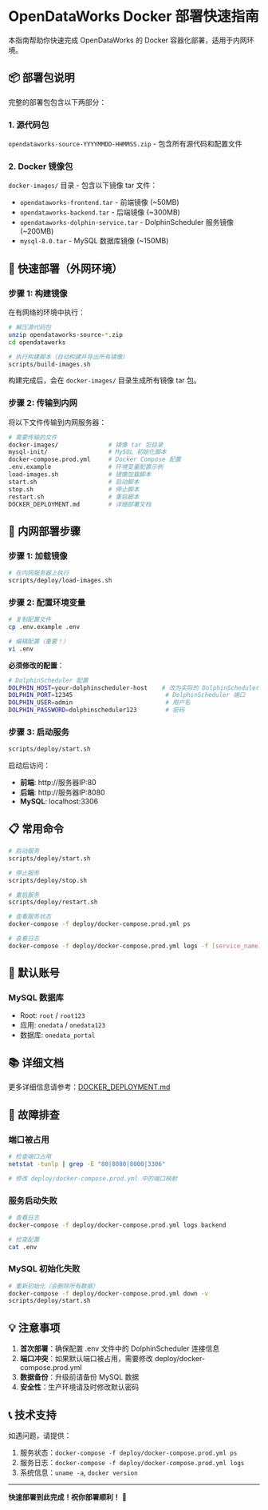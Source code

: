 # OpenDataWorks Docker 部署快速指南

本指南帮助你快速完成 OpenDataWorks 的 Docker 容器化部署，适用于内网环境。

## 📦 部署包说明

完整的部署包包含以下两部分：

### 1. 源代码包
`opendataworks-source-YYYYMMDD-HHMMSS.zip` - 包含所有源代码和配置文件

### 2. Docker 镜像包
`docker-images/` 目录 - 包含以下镜像 tar 文件：
- `opendataworks-frontend.tar` - 前端镜像 (~50MB)
- `opendataworks-backend.tar` - 后端镜像 (~300MB)
- `opendataworks-dolphin-service.tar` - DolphinScheduler 服务镜像 (~200MB)
- `mysql-8.0.tar` - MySQL 数据库镜像 (~150MB)

## 🚀 快速部署（外网环境）

### 步骤 1: 构建镜像

在有网络的环境中执行：

```bash
# 解压源代码包
unzip opendataworks-source-*.zip
cd opendataworks

# 执行构建脚本（自动构建并导出所有镜像）
scripts/build-images.sh
```

构建完成后，会在 `docker-images/` 目录生成所有镜像 tar 包。

### 步骤 2: 传输到内网

将以下文件传输到内网服务器：

```bash
# 需要传输的文件
docker-images/              # 镜像 tar 包目录
mysql-init/                 # MySQL 初始化脚本
docker-compose.prod.yml     # Docker Compose 配置
.env.example                # 环境变量配置示例
load-images.sh              # 镜像加载脚本
start.sh                    # 启动脚本
stop.sh                     # 停止脚本
restart.sh                  # 重启脚本
DOCKER_DEPLOYMENT.md        # 详细部署文档
```

## 🔧 内网部署步骤

### 步骤 1: 加载镜像

```bash
# 在内网服务器上执行
scripts/deploy/load-images.sh
```

### 步骤 2: 配置环境变量

```bash
# 复制配置文件
cp .env.example .env

# 编辑配置（重要！）
vi .env
```

**必须修改的配置**：

```bash
# DolphinScheduler 配置
DOLPHIN_HOST=your-dolphinscheduler-host    # 改为实际的 DolphinScheduler 地址
DOLPHIN_PORT=12345                          # DolphinScheduler 端口
DOLPHIN_USER=admin                          # 用户名
DOLPHIN_PASSWORD=dolphinscheduler123        # 密码
```

### 步骤 3: 启动服务

```bash
scripts/deploy/start.sh
```

启动后访问：
- **前端**: http://服务器IP:80
- **后端**: http://服务器IP:8080
- **MySQL**: localhost:3306

## 📋 常用命令

```bash
# 启动服务
scripts/deploy/start.sh

# 停止服务
scripts/deploy/stop.sh

# 重启服务
scripts/deploy/restart.sh

# 查看服务状态
docker-compose -f deploy/docker-compose.prod.yml ps

# 查看日志
docker-compose -f deploy/docker-compose.prod.yml logs -f [service_name]
```

## 🔐 默认账号

### MySQL 数据库
- Root: `root` / `root123`
- 应用: `onedata` / `onedata123`
- 数据库: `onedata_portal`

## 📚 详细文档

更多详细信息请参考：[DOCKER_DEPLOYMENT.md](./DOCKER_DEPLOYMENT.md)

## 🚨 故障排查

### 端口被占用
```bash
# 检查端口占用
netstat -tunlp | grep -E "80|8080|8000|3306"

# 修改 deploy/docker-compose.prod.yml 中的端口映射
```

### 服务启动失败
```bash
# 查看日志
docker-compose -f deploy/docker-compose.prod.yml logs backend

# 检查配置
cat .env
```

### MySQL 初始化失败
```bash
# 重新初始化（会删除所有数据）
docker-compose -f deploy/docker-compose.prod.yml down -v
scripts/deploy/start.sh
```

## 💡 注意事项

1. **首次部署**：确保配置 .env 文件中的 DolphinScheduler 连接信息
2. **端口冲突**：如果默认端口被占用，需要修改 deploy/docker-compose.prod.yml
3. **数据备份**：升级前请备份 MySQL 数据
4. **安全性**：生产环境请及时修改默认密码

## 📞 技术支持

如遇问题，请提供：
1. 服务状态：`docker-compose -f deploy/docker-compose.prod.yml ps`
2. 服务日志：`docker-compose -f deploy/docker-compose.prod.yml logs`
3. 系统信息：`uname -a`, `docker version`

---

**快速部署到此完成！祝你部署顺利！** 🎉
